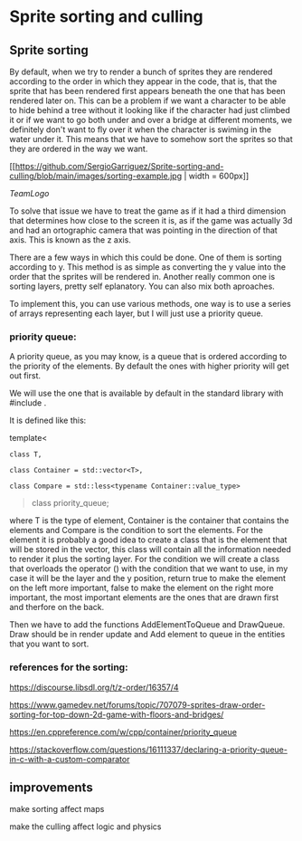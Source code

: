 # Sprite sorting and culling

## Sprite sorting

  By default, when we try to render a bunch of sprites they are rendered according to the order in which they appear in the code, that is, that the sprite that has been rendered first appears beneath the one that has been rendered later on. This can be a problem if we want a character to be able to hide behind a tree without it looking like if the character had just climbed it or if we want to go both under and over a bridge at different moments, we definitely don't want to fly over it when the character is swiming in the water under it. This means that we have to somehow sort the sprites so that they are ordered in the way we want.
  
  [[https://github.com/SergioGarriguez/Sprite-sorting-and-culling/blob/main/images/sorting-example.jpg | width = 600px]]

_TeamLogo_

  
   To solve that issue we have to treat the game as if it had a third dimension that determines how close to the screen it is, as if the game was actually 3d and had an ortographic camera that was pointing in the direction of that axis. This is known as the z axis.
   
   There are a few ways in which this could be done. One of them is sorting according to y. This method is as simple as converting the y value into the order that the  sprites will be rendered in. Another really common one is sorting layers, pretty self eplanatory. You can also mix both aproaches.
   
   To implement this, you can use various methods, one way is to use a series of arrays representing each layer, but I will just use a priority queue.
   
 ### priority queue:
 
   A priority queue, as you may know, is a queue that is ordered according to the priority of the elements. By default the ones with higher priority will get out first.
   
   We will use the one that is available by default in the standard library with #include <queue>.
   
   It is defined like this:
   
   template<
   
    class T,
    
    class Container = std::vector<T>,
    
    class Compare = std::less<typename Container::value_type>
    
> class priority_queue;

  where T is the type of element, Container is the container that contains the elements and Compare is the condition to sort the elements. For the element it is probably a good idea to create a class that is the element that will be stored in the vector, this class will contain all the information needed to render it plus the sorting layer. For the condition we will create a class that overloads the operator () with the condition that we want to use, in my case it will be the layer and the y position, return true to make the element on the left more important, false to make the element on the right more important, the most important elements are the ones that are drawn first and therfore on the back.
  
  Then we have to add the functions AddElementToQueue and DrawQueue. Draw should be in render update and Add element to queue in the entities that you want to sort.
   
  ### references for the sorting:
   
   https://discourse.libsdl.org/t/z-order/16357/4
   
   https://www.gamedev.net/forums/topic/707079-sprites-draw-order-sorting-for-top-down-2d-game-with-floors-and-bridges/
   
   https://en.cppreference.com/w/cpp/container/priority_queue
   
   https://stackoverflow.com/questions/16111337/declaring-a-priority-queue-in-c-with-a-custom-comparator
   
   
   ## improvements
   
   make sorting affect maps
   
   make the culling affect logic and physics
   
